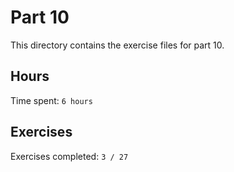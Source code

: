 # Part 10

This directory contains the exercise files for part 10.

## Hours

Time spent: `6 hours`

## Exercises

Exercises completed: `3 / 27`
